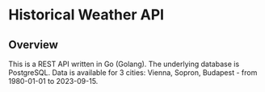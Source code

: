 # Historical Weather API

## Overview
This is a REST API written in Go (Golang). The underlying database is PostgreSQL.
Data is available for 3 cities: Vienna, Sopron, Budapest - from 1980-01-01 to 2023-09-15.